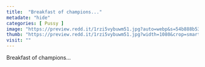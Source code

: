 ```yaml
---
title:  "Breakfast of champions..."
metadate: "hide"
categories: [ Pussy ]
image: "https://preview.redd.it/1rzi5vybuwm51.jpg?auto=webp&s=54b888b535cff894a74571040555d2cb93e843c4"
thumb: "https://preview.redd.it/1rzi5vybuwm51.jpg?width=1080&crop=smart&auto=webp&s=d02a4cbeca2c59e6e669fc8641932d335c63cc8a"
visit: ""
---
```

Breakfast of champions...
